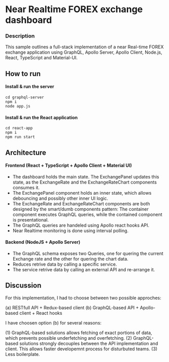 # Near Realtime FOREX exchange dashboard

### Description
This sample outlines a full-stack implementation of a near Real-time FOREX exchange application using GraphQL, Apollo Server, Apollo Client, Node.js, React, TypeScript and Material-UI. 

## How to run

#### Install & run the server
```
cd graphql-server
npm i
node app.js
```

#### Install & run the React application
```
cd react-app
npm i
npm run start
```

## Architecture

#### Frontend (React + TypeScript + Apollo Client + Material UI)

- The dashboard holds the main state. The ExchangePanel updates this state, as the ExchangeRate and the ExchangeRateChart components consumes it. 
- The ExchangePanel component holds an inner state, which allows debouncing and possibly other inner UI logic. 
- The ExchangeRate and ExchangeRateChart components are both designed by the smart/dumb components pattern: The container component executes GraphQL queries, while the contained component is presentational. 
- The GraphQL queries are handeled using Apollo react hooks API. 
- Near Realtime monitoring is done using interval polling. 

#### Backend (NodeJS + Apollo Server)

- The GraphQL schema exposes two Queries, one for quering the current Exchange rate and the other for quering the chart data.
- Reduces retrive data by calling a specific service. 
- The service retrive data by calling an external API and re-arrange it.

## Discussion
For this implementation, I had to choose between two possible approches:

(a) RESTfull API + Redux-based client
(b) GraphQL-based API + Apollo-based client + React hooks

I have choosen option (b) for several reasons: 

(1) GraphQL-based solutions allows fetching of exact portions of data, which prevents possible underfetching and overfetching. 
(2) GraphQL-based solutions strongly decouples between the API implementation and client. This allows faster developemnt process for disturbuted teams. 
(3) Less boilerplate.



